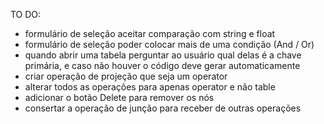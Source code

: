TO DO:
- formulário de seleção aceitar comparação com string e float
- formulário de seleção poder colocar mais de uma condição (And / Or)
- quando abrir uma tabela perguntar ao usuário qual delas é a chave primária, e caso não houver o código deve gerar automaticamente
- criar operação de projeção que seja um operator
- alterar todos as operações para apenas operator e não table
- adicionar o botão Delete para remover os nós
- consertar a operação de junção para receber de outras operações
